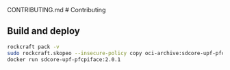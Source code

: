CONTRIBUTING.md # Contributing

## Build and deploy

```bash
rockcraft pack -v
sudo rockcraft.skopeo --insecure-policy copy oci-archive:sdcore-upf-pfcpiface_2.0.1_amd64.rock docker-daemon:sdcore-upf-pfcpiface:2.0.1
docker run sdcore-upf-pfcpiface:2.0.1
```
